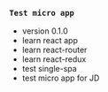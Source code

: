 ### `Test micro app`

+ version 0.1.0
+ learn react app
+ learn react-router
+ learn react-redux
+ test single-spa
+ test micro app for JD